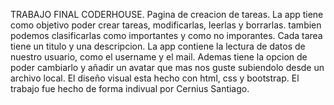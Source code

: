 TRABAJO FINAL CODERHOUSE.
Pagina de creacion de tareas.
La app tiene como objetivo poder crear tareas, modificarlas, leerlas y borrarlas. tambien podemos clasificarlas como importantes y como no imporantes. Cada tarea tiene un titulo y una descripcion.
La app contiene la lectura de datos de nuestro usuario, como el username y el mail. Ademas tiene la opcion de poder cambiarlo y añadir un avatar que mas nos guste subiendolo desde un archivo local.
El diseño visual esta hecho con html, css y bootstrap. 
El trabajo fue hecho de forma indivual por Cernius Santiago.
